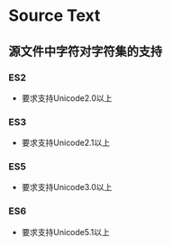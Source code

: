 # Source Text 

## 源文件中字符对字符集的支持

### ES2 

* 要求支持Unicode2.0以上

### ES3 

* 要求支持Unicode2.1以上

### ES5 

* 要求支持Unicode3.0以上

### ES6

* 要求支持Unicode5.1以上

